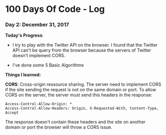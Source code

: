 # 100 Days Of Code - Log

### Day 2: December 31, 2017 

**Today's Progress**: 
+ I try to play with the Twitter API on the browser. I found that the Twitter API can't be query from the browser because the servers of Twitter doesn't implement CORS.

+ I've done some 5 Basic Algorithme



**Things I learned:** 

**CORS**: Cross-origin ressource sharing. The server need to implement CORS if the site sending the request is not on the same domain or port.
To allow CORS on the server, the server must send this headers in the response:
```
Access-Control-Allow-Origin: *
Access-Control-Allow-Headers: Origin, X-Requested-With, Content-Type, Accept
```

The response doesn't contain these headers and the site on another domain or port the browser will throw a CORS issue.


